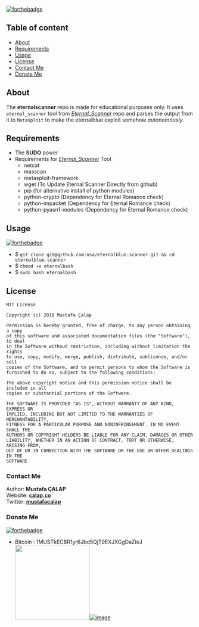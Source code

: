 [![forthebadge](https://forthebadge.com/images/badges/built-with-love.svg)](https://forthebadge.com)

## Table of content
- [About](#about) 
- [Requirements](#requirements)
- [Usage](#usage)
- [License](#license)
- [Contact Me](#contact-me)
- [Donate Me](#donate-me)

## About
The **eternalscanner** repo is made for educational purposes only. It uses `eternal_scanner` tool from [*Eternal_Scanner*](https://github.com/peterpt/eternal_scanner) repo and parses the output from it to `Metasploit` to make the eternalblue exploit somehow *autonomously*.

## Requirements
- The **SUDO** power
- Requirements for [*Eternal_Scanner*](https://github.com/peterpt/eternal_scanner) Tool 
    - netcat
    - masscan
    - metasploit-framework
    - wget (To Update Eternal Scanner Directly from github)
    - pip (for alternative install of python modules)
    - python-crypto (Dependency for Eternal Romance check)
    - python-impacket (Dependency for Eternal Romance check)
    - python-pyasn1-modules (Dependency for Eternal Romance check)

## Usage
[![forthebadge](https://forthebadge.com/images/badges/oooo-kill-em.svg)](https://forthebadge.com)
- $ `git clone git@github.com:nsa/eternalblue-scanner.git && cd eternalblue-scanner`
- $ `chmod +x eternalbash`
- $ `sudo bash eternalbash`


## License
```
MIT License

Copyright (c) 2018 Mustafa Çalap

Permission is hereby granted, free of charge, to any person obtaining a copy
of this software and associated documentation files (the "Software"), to deal
in the Software without restriction, including without limitation the rights
to use, copy, modify, merge, publish, distribute, sublicense, and/or sell
copies of the Software, and to permit persons to whom the Software is
furnished to do so, subject to the following conditions:

The above copyright notice and this permission notice shall be included in all
copies or substantial portions of the Software.

THE SOFTWARE IS PROVIDED "AS IS", WITHOUT WARRANTY OF ANY KIND, EXPRESS OR
IMPLIED, INCLUDING BUT NOT LIMITED TO THE WARRANTIES OF MERCHANTABILITY,
FITNESS FOR A PARTICULAR PURPOSE AND NONINFRINGEMENT. IN NO EVENT SHALL THE
AUTHORS OR COPYRIGHT HOLDERS BE LIABLE FOR ANY CLAIM, DAMAGES OR OTHER
LIABILITY, WHETHER IN AN ACTION OF CONTRACT, TORT OR OTHERWISE, ARISING FROM,
OUT OF OR IN CONNECTION WITH THE SOFTWARE OR THE USE OR OTHER DEALINGS IN THE
SOFTWARE.
```

### Contact Me
Author: **Mustafa ÇALAP** <br>
Website: [**calap.co**](https://calap.co) <br>
Twitter: [**mustafacalap**](https://twitter.com/mustafacalap)

### Donate Me
[![forthebadge](https://forthebadge.com/images/badges/fuck-it-ship-it.svg)](https://forthebadge.com)
- Bitcoin : 1MUSTkECBR1yr6Jbd5QjT9EXJXGgDaZieJ <br />
<img src="https://rlv.zcache.com/bitcoin_accepted_here_sticker-r148616b487084a369d4c15bf39055043_v9i40_8byvr_324.jpg" width="200px" height="200px">[![image](https://blog.calap.co/wp-content/uploads/2017/11/1MUST.png)](https://blog.calap.co/destek-olun)